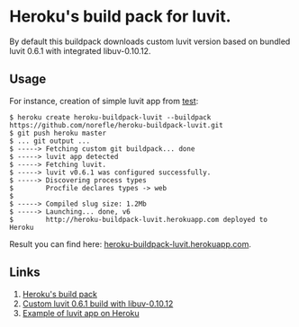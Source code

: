 # Heroku's build pack for luvit.

By default this buildpack downloads custom luvit version based on
bundled luvit 0.6.1 with integrated libuv-0.10.12.

## Usage

For instance, creation of simple luvit app from [test](https://github.com/norefle/heroku-buildpack-luvit/tree/master/test):

    $ heroku create heroku-buildpack-luvit --buildpack https://github.com/norefle/heroku-buildpack-luvit.git
    $ git push heroku master
    $ ... git output ...
    $ -----> Fetching custom git buildpack... done
    $ -----> luvit app detected
    $ -----> Fetching luvit.
    $ -----> luvit v0.6.1 was configured successfully.
    $ -----> Discovering process types
    $        Procfile declares types -> web
    $         
    $ -----> Compiled slug size: 1.2Mb
    $ -----> Launching... done, v6
    $        http://heroku-buildpack-luvit.herokuapp.com deployed to Heroku

Result you can find here: [heroku-buildpack-luvit.herokuapp.com](http://heroku-buildpack-luvit.herokuapp.com/).

## Links

1. [Heroku's build pack](https://devcenter.heroku.com/articles/buildpacks)
2. [Custom luvit 0.6.1 build with libuv-0.10.12](https://github.com/norefle/luvit/tree/libuv-0.10.12)
3. [Example of luvit app on Heroku](http://heroku-buildpack-luvit.herokuapp.com/)
